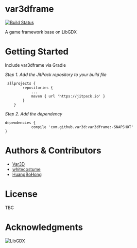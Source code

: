 # var3dframe
[![Build Status](https://travis-ci.org/whitecostume/var3dframe.svg?branch=master)](https://travis-ci.org/whitecostume/var3dframe)

A game framework base on LibGDX

# Getting Started
Include var3dframe via Gradle

*Step 1. Add the JitPack repository to your build file*
```
 allprojects {
        repositories {
            ...
            maven { url 'https://jitpack.io' }
        }
    }
```

*Step 2. Add the dependency*
```
dependencies {
	        compile 'com.github.var3d:var3dframe:-SNAPSHOT'
}
```

# Authors & Contributors
+ [Var3D](https://github.com/Var3D)
+ [whitecostume](https://github.com/whitecostume)
+ [HuangBoHong](https://github.com/HuangBoHong)

# License
TBC

# Acknowledgments
![LibGDX](http://libgdx.badlogicgames.com/img/logo.png)